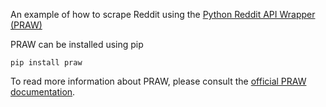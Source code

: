 An example of how to scrape Reddit using the [Python Reddit API Wrapper (PRAW)](https://praw.readthedocs.io/en/latest/)

PRAW can be installed using pip
<pre><code>pip install praw</code></pre>

To read more information about PRAW, please consult the [official PRAW documentation](https://praw.readthedocs.io/en/latest/).